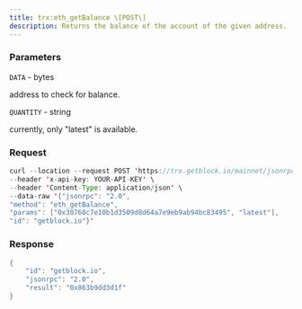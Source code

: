 ```yaml
---
title: trx:eth_getBalance \[POST\]
description: Returns the balance of the account of the given address.
---
```


### Parameters


`DATA` - bytes

address to check for balance.

`QUANTITY` - string

currently, only "latest" is available.

### Request

``` java
curl --location --request POST 'https://trx.getblock.io/mainnet/jsonrpc' \
--header 'x-api-key: YOUR-API-KEY' \
--header 'Content-Type: application/json' \
--data-raw '{"jsonrpc": "2.0",
"method": "eth_getBalance",
"params": ["0x30760c7e10b1d3509d8d64a7e9eb9ab94bc83495", "latest"],
"id": "getblock.io"}'
```

###  Response

``` java
{
    "id": "getblock.io",
    "jsonrpc": "2.0",
    "result": "0x863b9dd3d1f"
}
```

